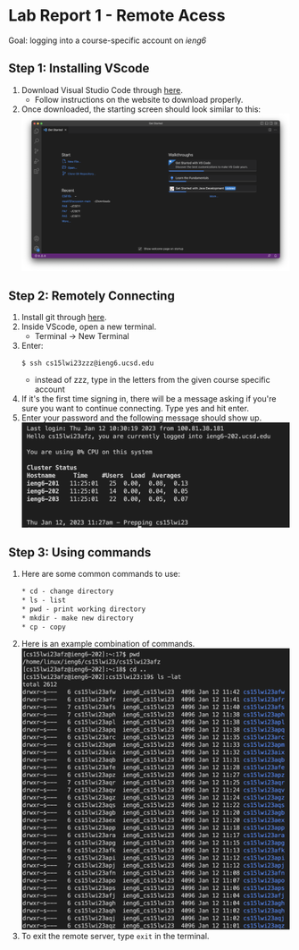 # Lab Report 1 - Remote Acess
Goal: logging into a course-specific account on *ieng6*

## Step 1: Installing VScode
1. Download Visual Studio Code through [here](https://code.visualstudio.com/).
   * Follow instructions on the website to download properly.
3. Once downloaded, the starting screen should look similar to this:
   ![Image](VSCodeStartScreen.png)

## Step 2: Remotely Connecting
1. Install git through [here](https://git-scm.com/downloads).
2. Inside VScode, open a new terminal.
   * Terminal -> New Terminal
3. Enter: 
   ```
   $ ssh cs15lwi23zzz@ieng6.ucsd.edu
   ```
   * instead of zzz, type in the letters from the given course specific account
4. If it's the first time signing in, there will be a message asking if you're sure you want to continue connecting. Type yes and hit enter.
5. Enter your password and the following message should show up.
   ![Image](RemoteServerConnection.png)

## Step 3: Using commands
1. Here are some common commands to use:
   ```
   * cd - change directory
   * ls - list
   * pwd - print working directory
   * mkdir - make new directory
   * cp - copy
   ```
2. Here is an example combination of commands.
   ![Image](ExampleCommands.png)
3. To exit the remote server, type ```exit``` in the terminal.


 
   
